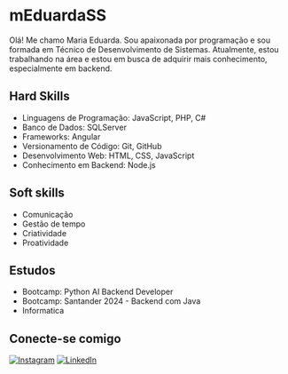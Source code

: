 
# mEduardaSS 

Olá! Me chamo Maria Eduarda. Sou apaixonada por programação e sou formada em Técnico de Desenvolvimento de Sistemas. Atualmente, estou trabalhando na área e estou em busca de adquirir mais conhecimento, especialmente em backend.


## Hard Skills
- Linguagens de Programação: JavaScript, PHP, C#
- Banco de Dados: SQLServer
- Frameworks: Angular
- Versionamento de Código: Git, GitHub
- Desenvolvimento Web: HTML, CSS, JavaScript
- Conhecimento em Backend: Node.js


## Soft skills
- Comunicação
- Gestão de tempo
- Criatividade
- Proatividade


## Estudos 
- Bootcamp: Python AI Backend Developer
- Bootcamp: Santander 2024 - Backend com Java
- Informatica

## Conecte-se comigo
[![Instagram](https://img.shields.io/badge/Instagram-000?style=for-the-badge&logo=Instagram&logoColor=0E76A8)](https://instagram.com/msouzs_) 
[![LinkedIn](https://img.shields.io/badge/LinkedIn-0077B5?style=for-the-badge&logo=linkedin&logoColor=white)](https://www.linkedin.com/in/maria-eduarda-souza-santos-512b8b228/)
